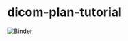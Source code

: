 # dicom-plan-tutorial
 
[![Binder](https://mybinder.org/badge_logo.svg)](https://hub.gke2.mybinder.org/user/alasdairrutherf-m-plan-tutorial-antkxkz9/doc/tree/Example-External-Beam.ipynb)
